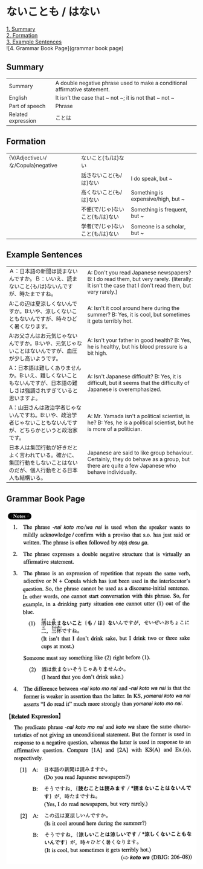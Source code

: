 # ないことも / はない

[1. Summary](#summary)<br>
[2. Formation](#formation)<br>
[3. Example Sentences](#example-sentences)<br>
![4. Grammar Book Page](grammar book page)<br>


## Summary

<table><tr>   <td>Summary</td>   <td>A double negative phrase used to make a conditional affirmative statement.</td></tr><tr>   <td>English</td>   <td>It isn't the case that ~ not ~; it is not that ~ not ~</td></tr><tr>   <td>Part of speech</td>   <td>Phrase</td></tr><tr>   <td>Related expression</td>   <td>ことは</td></tr></table>

## Formation

<table class="table"><tbody><tr class="tr head"><td class="td"><span class="bold">{V/Adjectiveい/な/Copula}negative</span></td><td class="td"><span class="concept">ないこと</span><span>{</span><span class="concept">も</span><span>/</span><span class="concept">は</span><span>}</span><span class="concept">ない</span></td><td class="td"></td></tr><tr class="tr"><td class="td"></td><td class="td"><span>話さ</span><span class="concept">ないこと</span><span>{</span><span class="concept">も</span><span>/</span><span class="concept">は</span><span>}</span><span class="concept">ない</span></td><td class="td"><span>I do speak, but ~</span></td></tr><tr class="tr"><td class="td"></td><td class="td"><span>高く</span><span class="concept">ないこと</span><span>{</span><span class="concept">も</span><span>/</span><span class="concept">は</span><span>}</span><span class="concept">ない</span></td><td class="td"><span>Something is expensive/high, but ~</span></td></tr><tr class="tr"><td class="td"></td><td class="td"><span>不便{で/じゃ}</span><span class="concept">ないこと</span><span>{</span><span class="concept">も</span><span>/</span><span class="concept">は</span><span>}</span><span class="concept">ない</span></td><td class="td"><span>Something is frequent, but ~</span></td></tr><tr class="tr"><td class="td"></td><td class="td"><span>学者{で/じゃ}</span><span class="concept">ないこと</span><span>{</span><span class="concept">も</span><span>/</span><span class="concept">は</span><span>}</span><span class="concept">ない</span></td><td class="td"><span>Someone is a scholar, but ~</span></td></tr></tbody></table>

## Example Sentences

<table><tr>   <td>Ａ：日本語の新聞は読まないんですか。Ｂ：いいえ、読まないこと{も/は}ないんですが、時たまですね。</td>   <td>A: Don't you read Japanese newspapers? B: I do read them, but very rarely. (literally: It isn't the case that I don't read them, but very rarely.)</td></tr><tr>   <td>A:この辺は夏涼しくないんですか。B:いや、涼しくないこともないんですが、時々ひどく暑くなります。</td>   <td>A: Isn't it cool around here during the summer? B: Yes, it is cool, but sometimes it gets terribly hot.</td></tr><tr>   <td>A:お父さんはお元気じゃないんですか。B:いや、元気じゃないことはないんですが、血圧が少し高いようです。</td>   <td>A: Isn't your father in good health? B: Yes, he is healthy, but his blood pressure is a bit high.</td></tr><tr>   <td>A：日本語は難しくありませんか。B:いえ、難しくないこともないんですが、日本語の難しさは強調されすぎていると思いますよ。</td>   <td>A: Isn't Japanese difficult? B: Yes, it is difficult, but it seems that the difficulty of Japanese is overemphasized.</td></tr><tr>   <td>A：山田さんは政治学者じゃないんですね。B:いや、政治学者じゃないこともないんですが、どちらかというと政治家です。</td>   <td>A: Mr. Yamada isn't a political scientist, is he? B: Yes, he is a political scientist, but he is more of a politician.</td></tr><tr>   <td>日本人は集団行動が好きだとよく言われている。確かに、集団行動をしないことはないのだが、個人行動をとる日本人も結構いる。</td>   <td>Japanese are said to like group behaviour. Certainly, they do behave as a group, but there are quite a few Japanese who behave individually.</td></tr></table>

## Grammar Book Page

![](../img/Intermediateないことも／はない.png)

